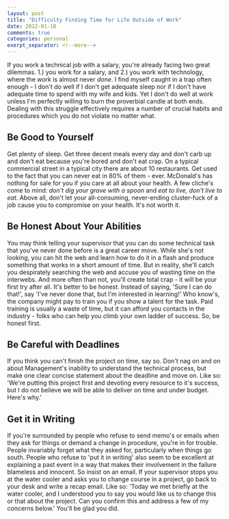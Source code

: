 ```yaml
---
layout: post
title: "Difficulty Finding Time for Life Outside of Work"
date: 2012-01-18 
comments: true
categories: personal
exerpt_separator: <!--more-->
---
```


If you work a technical job with a salary, you're already facing two great dilemmas.  1.) you work for a salary, and 2.) you work with technology, where the _work_ is almost never _done_.  I find myself caught in a trap often enough - I don't do well if I don't get adequate sleep nor if I don't have adequate time to spend with my wife and kids.  Yet I don't do well at work unless I'm perfectly willing to burn the proverbial candle at both ends. Dealing with this struggle effectively requires a number of crucial habits and procedures which you do not violate no matter what.
<!-- more -->

## Be Good to Yourself

Get plenty of sleep. Get three decent meals every day and don't carb up and don't eat because you're bored and don't eat crap.  On a typical commercial street in a typical city there are about 10 restaurants.  Get used to the fact that you can never eat in 80% of them - ever.  McDonald's has nothing for sale for you if you care at all about your health.  A few cliche's come to mind: _don't dig your grave with a spoon_ and _eat to live, don't live to eat_.  Above all, don't let your all-consuming, never-ending cluster-fuck of a job cause you to compromise on your health.  It's not worth it.

## Be Honest About Your Abilities

You may think telling your supervisor that you can do some technical task that you've never done before is a great career move.  While she's not looking, you can hit the web and learn how to do it in a flash and produce something that works in a short amount of time.  But in reality, she'll catch you despirately searching the web and accuse you of wasting time on the interwebs.  And more often than not, you'll create total crap - it will be your first try after all.  It's better to be honest.  Instead of saying, 'Sure I can do that!', say 'I've never done that, but I'm interested in learning!'  Who know's, the company might pay to train you if you show a talent for the task.  Paid training is usually a waste of time, but it can afford you contacts in the industry - folks who can help you climb your own ladder of success.  So, be honest first.

## Be Careful with Deadlines

If you think you can't finish the project on time, say so.  Don't nag on and on about Management's inability to understand the technical process, but make one clear concise statement about the deadline and move on.  Like so: 'We're putting this project first and devoting every resource to it's success, but I do not believe we will be able to deliver on time and under budget.  Here's why.'

## Get it in Writing

If you're surrounded by people who refuse to send memo's or emails when they ask for things or demand a change in procedure, you're in for trouble.  People invariably forget what they asked for, particularly when things go south.  People who refuse to 'put it in writing' also seem to be excellent at explaining a past event in a way that makes their involvement in the failure blameless and innocent.  So insist on an email.  If your supervisor stops you at the water cooler and asks you to change course in a project, go back to your desk and write a recap email.  Like so: 'Today we met briefly at the water cooler, and I understood you to say you would like us to change this or that about the project.  Can you confirm this and address a few of my concerns below.'  You'll be glad you did.